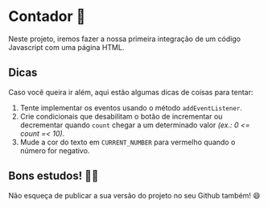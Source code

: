 # Contador :call_me_hand:

Neste projeto, iremos fazer a nossa primeira integração de um código Javascript com uma página HTML.

## Dicas

Caso você queira ir além, aqui estão algumas dicas de coisas para tentar:

1. Tente implementar os eventos usando o método `addEventListener`.
2. Crie condicionais que desabilitam o botão de incrementar ou decrementar quando `count` chegar a um determinado valor *(ex.: 0 <= count =< 10)*.
3. Mude a cor do texto em `CURRENT_NUMBER` para vermelho quando o número for negativo.

## Bons estudos! :man_student:

Não esqueça de publicar a sua versão do projeto no seu Github também! 😄
